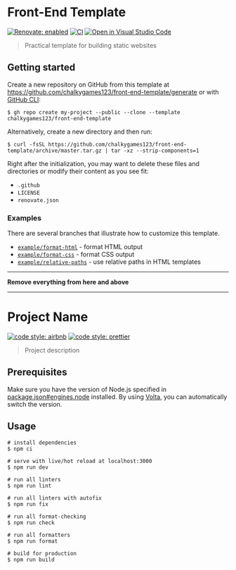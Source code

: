 # Front-End Template

[![Renovate: enabled](https://img.shields.io/badge/Renovate-enabled-brightgreen?logo=RenovateBot&logoColor=fff)](https://renovatebot.com/)
[![CI](https://github.com/chalkygames123/front-end-template/actions/workflows/ci.yaml/badge.svg)](https://github.com/chalkygames123/front-end-template/actions/workflows/ci.yaml)
[![Open in Visual Studio Code](https://img.shields.io/badge/-Open%20in%20Visual%20Studio%20Code-007acc?labelColor=2c2c32&logo=visualstudiocode&logoColor=007acc)](https://open.vscode.dev/chalkygames123/front-end-template)

> Practical template for building static websites

## Getting started

Create a new repository on GitHub from this template at https://github.com/chalkygames123/front-end-template/generate or with [GitHub CLI](https://cli.github.com/):

```shell
$ gh repo create my-project --public --clone --template chalkygames123/front-end-template
```

Alternatively, create a new directory and then run:

```shell
$ curl -fsSL https://github.com/chalkygames123/front-end-template/archive/master.tar.gz | tar -xz --strip-components=1
```

Right after the initialization, you may want to delete these files and directories or modify their content as you see fit:

- `.github`
- `LICENSE`
- `renovate.json`

### Examples

There are several branches that illustrate how to customize this template.

- [`example/format-html`](https://github.com/chalkygames123/front-end-template/compare/example/format-html) - format HTML output
- [`example/format-css`](https://github.com/chalkygames123/front-end-template/compare/example/format-css) - format CSS output
- [`example/relative-paths`](https://github.com/chalkygames123/front-end-template/compare/example/relative-paths) - use relative paths in HTML templates

---

**Remove everything from here and above**

---

# Project Name

[![code style: airbnb](https://img.shields.io/badge/code_style-airbnb-ff5a5f?logo=airbnb&logoColor=fff)](https://github.com/airbnb/javascript)
[![code style: prettier](https://img.shields.io/badge/code_style-prettier-ff69b4?logo=prettier&logoColor=fff)](https://github.com/prettier/prettier)

> Project description

## Prerequisites

Make sure you have the version of Node.js specified in [package.json#engines.node](package.json) installed. By using [Volta](https://volta.sh/), you can automatically switch the version.

## Usage

```shell
# install dependencies
$ npm ci

# serve with live/hot reload at localhost:3000
$ npm run dev

# run all linters
$ npm run lint

# run all linters with autofix
$ npm run fix

# run all format-checking
$ npm run check

# run all formatters
$ npm run format

# build for production
$ npm run build
```
